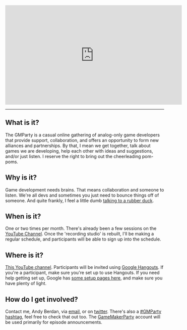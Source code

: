 <iframe width="560" height="315" src="https://www.youtube.com/embed/videoseries?list=PLWqpUADNL_myhWkIMg8gUpzmF8IXcwZIx" frameborder="0" gesture="media" allowfullscreen></iframe>

--- 

## What is it?

The GMParty is a casual online gathering of analog-only game developers that provide support, collaboration, and offers an opportunity to form new alliances and partnerships. By that, I mean we get together, talk about games we are developing, help each other with ideas and suggestions, and/or just listen. I reserve the right to bring out the cheerleading pom-poms.

## Why is it?

Game development needs brains. That means collaboration and someone to listen. We're all devs and sometimes you just need to bounce things off of someone. And quite frankly, I feel a little dumb [talking to a rubber duck](https://en.wikipedia.org/wiki/Rubber_duck_debugging).

## When is it?

One or two times per month. There's already been a few sessions on the [YouTube Channel](https://www.youtube.com/c/Gmparty). Once the 'recording studio' is rebuilt, I'll be making a regular schedule, and participants will be able to sign up into the schedule.

## Where is it?

[This YouTube channel](https://www.youtube.com/c/Gmparty). Participants will be invited using [Google Hangouts](http://hangouts.google.com/). If you're a participant, make sure you're set up to use Hangouts. If you need help getting set up, Google has [some setup pages here](https://support.google.com/hangouts/answer/2944865?hl=en&ref_topic=6386410), and make sure you have plenty of light.

## How do I get involved?

Contact me, Andy Berdan, via [email](mailto:andy@berdan.ca), or on [twitter](http://twitter.com/andyberdan). There's also a [#GMParty hashtag](https://twitter.com/search?q=%23GMParty), feel free to check that out too. The [GameMakerParty](https://twitter.com/GameMakerParty) account will be used primarily for episode announcements.

